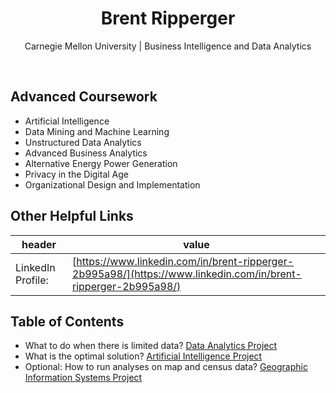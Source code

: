 <h1 align="center">Brent Ripperger</h1>
<p align="center">Carnegie Mellon University | Business Intelligence and Data Analytics</p>
<br>

## Advanced Coursework

- Artificial Intelligence
- Data Mining and Machine Learning
- Unstructured Data Analytics
- Advanced Business Analytics	
- Alternative Energy Power Generation
- Privacy in the Digital Age
- Organizational Design and Implementation


## Other Helpful Links

|header             |value                                                |
|-------------------|-----------------------------------------------------|
|LinkedIn Profile:  |[https://www.linkedin.com/in/brent-ripperger-2b995a98/](https://www.linkedin.com/in/brent-ripperger-2b995a98/)|


## Table of Contents

- What to do when there is limited data? [Data Analytics Project](https://bmripper.github.io/aba_project.html)
- What is the optimal solution? [Artificial Intelligence Project](https://bmripper.github.io/ai_project.html)
- Optional: How to run analyses on map and census data? [Geographic Information Systems Project](https://bmripper.github.io/gis_project.html)
